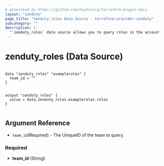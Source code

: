 ```yaml
---
# generated by https://github.com/hashicorp/terraform-plugin-docs
layout: "zenduty"
page_title: "zenduty_roles Data Source - terraform-provider-zenduty"
subcategory: ""
description: |- 
  "`zenduty_roles` data source allows you to query roles in the account."
---
```


# zenduty_roles (Data Source)

```hcl

data "zenduty_roles" "exampleroles" {
  team_id = ""
}

```


```hcl

output "zenduty_roles" {
  value = data.zenduty_roles.exampleroles.roles
}
  
``` 
## Argument Reference

* `team_id`(Required) - The UniqueID of the team to query.

<!-- schema generated by tfplugindocs -->


### Required

- **team_id** (String)

